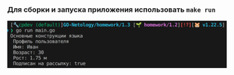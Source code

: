 ### Для сборки и запуска приложения использовать `make run`
![userprofile](/homework/1.3/1.3.1/image/userprofile.png)